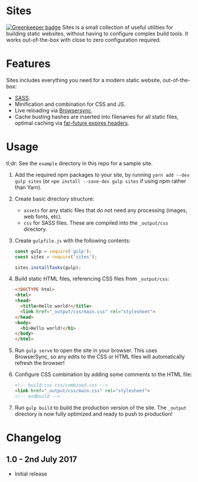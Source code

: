 Sites
=====

[![Greenkeeper badge](https://badges.greenkeeper.io/Daniel15/sites.svg)](https://greenkeeper.io/)
Sites is a small collection of useful utilities for building static websites, without having to configure complex build tools. It works out-of-the-box with close to zero configuration required.

Features
========
Sites includes everything you need for a modern static website, out-of-the-box:
- [SASS](http://sass-lang.com/).
- Minification and combination for CSS and JS.
- Live reloading via [Browsersync](https://www.browsersync.io/).
- Cache busting hashes are inserted into filenames for all static files, optimal caching via [far-future expires headers](https://developer.yahoo.com/performance/rules.html#expires).

Usage
=====
tl;dr: See the `example` directory in this repo for a sample site.

1. Add the required npm packages to your site, by running `yarn add --dev gulp sites` (or `npm install --save-dev gulp sites` if using npm rather than Yarn).

2. Create basic directory structure:
    - `assets` for any static files that do not need any processing (images, web fonts, etc).
    - `css` for SASS files. These are compiled into the `_output/css` directory.

3. Create `gulpfile.js` with the following contents:

    ```js
    const gulp = require('gulp');
    const sites = require('sites');

    sites.installTasks(gulp);
    ```

4. Build static HTML files, referencing CSS files from `_output/css`:

    ```html
    <!DOCTYPE html>
    <html>
    <head>
      <title>Hello world!</title>
      <link href="_output/css/main.css" rel="stylesheet">
    </head>
    <body>
      <h1>Hello world!</h1>
    </body>
    </html>
    ```

5. Run `gulp serve` to open the site in your browser. This uses BrowserSync, so any edits to the CSS or HTML files will automatically refresh the browser!

6. Configure CSS combination by adding some comments to the HTML file:

    ```html
    <!-- build:css css/combined.css -->
    <link href="_output/css/main.css" rel="stylesheet">
    <!-- endbuild -->
    ```

7. Run `gulp build` to build the production version of the site. The `_output` directory is now fully optimized and ready to push to production!


Changelog
=========

1.0 - 2nd July 2017
-------------------
- Initial release
